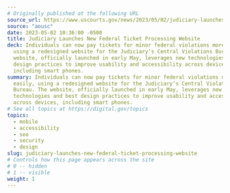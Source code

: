 ```yaml
---
# Originally published at the following URL
source_url: https://www.uscourts.gov/news/2023/05/02/judiciary-launches-new-federal-ticket-processing-website
source: "aousc"
date: 2023-05-02 10:36:00 -0500
title: Judiciary Launches New Federal Ticket Processing Website
deck: Individuals can now pay tickets for minor federal violations more easily,
  using a redesigned website for the Judiciary’s Central Violations Bureau. The
  website, officially launched in early May, leverages new technologies and best
  design practices to improve usability and accessibility across devices,
  including smart phones.
summary: Individuals can now pay tickets for minor federal violations more
  easily, using a redesigned website for the Judiciary’s Central Violations
  Bureau. The website, officially launched in early May, leverages new
  technologies and best design practices to improve usability and accessibility
  across devices, including smart phones.
# See all topics at https://digital.gov/topics
topics:
  - mobile
  - accessibility
  - seo
  - security
  - design
slug: judiciary-launches-new-federal-ticket-processing-website
# Controls how this page appears across the site
# 0 -- hidden
# 1 -- visible
weight: 1
---
```


